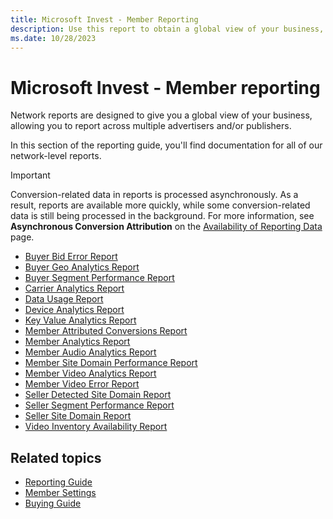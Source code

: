 ```yaml
---
title: Microsoft Invest - Member Reporting
description: Use this report to obtain a global view of your business, allowing you to report across multiple advertisers and/or publishers.
ms.date: 10/28/2023
---
```


# Microsoft Invest - Member reporting

Network reports are designed to give you a global view of your business, allowing you to report across multiple advertisers and/or publishers.

In this section of the reporting guide, you'll find documentation for all of our network-level reports.

> [!IMPORTANT]
> Conversion-related data in reports is processed asynchronously. As a result, reports are available more quickly, while some conversion-related data is still being processed in the background. For more information, see **Asynchronous Conversion Attribution** on the [Availability of Reporting Data](./availability-of-reporting-data.md) page.

- [Buyer Bid Error Report](./buyer-bid-error-report.md)
- [Buyer Geo Analytics Report](./buyer-geo-analytics-report.md)
- [Buyer Segment Performance Report](./buyer-segment-performance-report.md)
- [Carrier Analytics Report](./carrier-analytics-report.md)
- [Data Usage Report](./data-usage-report.md)
- [Device Analytics Report](./device-analytics-report.md)
- [Key Value Analytics Report](./key-value-analytics-report.md)
- [Member Attributed Conversions Report](./member-attributed-conversions-report.md)
- [Member Analytics Report](./network-analytics-report.md)
- [Member Audio Analytics Report](./network-audio-analytics-report.md)
- [Member Site Domain Performance Report](./network-site-domain-performance-report.md)
- [Member Video Analytics Report](./network-video-analytics-report.md)
- [Member Video Error Report](./network-video-error-report.md)
- [Seller Detected Site Domain Report](./seller-detected-site-domain-report.md)
- [Seller Segment Performance Report](./seller-segment-performance-report.md)
- [Seller Site Domain Report](./seller-site-domain-report.md)
- [Video Inventory Availability Report](./video-inventory-availability-report.md)

## Related topics

- [Reporting Guide](./reporting-guide.md)
- [Member Settings](./network-guide.md)
- [Buying Guide](./buying-guide.md)
